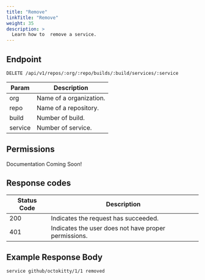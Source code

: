 ```yaml
---
title: "Remove"
linkTitle: "Remove"
weight: 35
description: >
  Learn how to  remove a service.
---
```


## Endpoint

```
DELETE /api/v1/repos/:org/:repo/builds/:build/services/:service
```

| Param | Description |
|---|---|
| org | Name of a organization. |
| repo | Name of a repository. |
| build | Number of build. |
| service | Number of service. |

## Permissions

Documentation Coming Soon!

## Response codes

| Status Code | Description |
|---|---|
| 200 | Indicates the request has succeeded. |
| 401 | Indicates the user does not have proper permissions. |

## Example Response Body

```
service github/octokitty/1/1 removed
```
